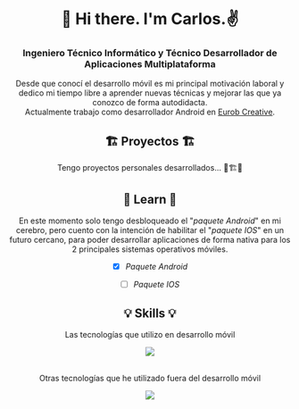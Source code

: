 <div align="center">
  
# 👋 Hi there. I'm Carlos.✌️
### Ingeniero Técnico Informático y Técnico Desarrollador de Aplicaciones Multiplataforma</h3>

<!-- I’m currently working in  and developing myself in Android Kotlin knowledge (mainly Kotlin). -->
Desde que conocí el desarrollo móvil es mi principal motivación laboral y dedico mi tiempo libre a aprender nuevas técnicas y mejorar las que ya conozco de forma autodidacta.<br/>
Actualmente trabajo como desarrollador Android en [Eurob Creative](https://eurob.com).


## 🏗️ Proyectos 🏗️
Tengo proyectos personales desarrollados... 🚧🏗️🚧


## 🌱 Learn 🌱
En este momento solo tengo desbloqueado el "<i>paquete Android</i>" en mi cerebro, pero cuento con la intención de habilitar el "<i>paquete IOS</i>" en un futuro cercano, para poder desarrollar aplicaciones de forma nativa para los 2 principales sistemas operativos móviles.

<!--🧠:-->
- [x] <i>Paquete Android</i>
- [ ] <i>Paquete IOS</i>


## 💡 Skills 💡
Las tecnologías que utilizo en desarrollo móvil

<img src="https://skillicons.dev/icons?i=androidstudio,kotlin,java,gradle,git,github,postman,sqlite,atom,php" />

<br />
<br />

Otras tecnologías que he utilizado fuera del desarrollo móvil

<img src="https://skillicons.dev/icons?i=github,linux,linkedin,mysql,vim,c,arduino,html,css,eclipse,hibernate,ps,ai,vscode,vue" />




<!--
## 📫 Conéctame 📫

[![My Skills](https://skillicons.dev/icons?i=linkedin)](https://www.linkedin.com/in/carloscga/)

[![My Skills](https://upload.wikimedia.org/wikipedia/commons/thumb/7/7e/Gmail_icon_%282020%29.svg/2560px-Gmail_icon_%282020%29.svg.png)](https://skillicons.dev)
-->

</div>





<!--
**CarlosCGA/CarlosCGA** is a ✨ _special_ ✨ repository because its `README.md` (this file) appears on your GitHub profile.

Here are some ideas to get you started:

- 🔭 I’m currently working on ...
- 🌱 I’m currently learning ...
- 👯 I’m looking to collaborate on ...
- 🤔 I’m looking for help with ...
- 💬 Ask me about ...
- 📫 How to reach me: ...
- 😄 Pronouns: ...
- ⚡ Fun fact: ...
![My Skills](https://skillicons.dev/icons?i=kotlin,java,androidstudio,gradle,git,github,linux,linkedin,postman,sqlite,atom)
-->
